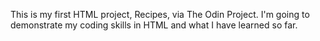 This is my first HTML project, Recipes, via The Odin Project.
I'm going to demonstrate my coding  skills in HTML and what I have learned so far.